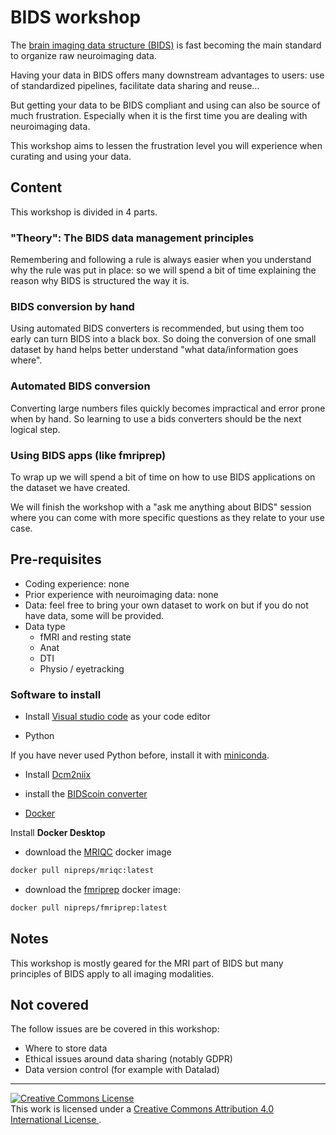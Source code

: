 # BIDS workshop

The
[brain imaging data structure (BIDS)](https://bids-specification.readthedocs.io/en/latest/)
is fast becoming the main standard to organize raw neuroimaging data.

Having your data in BIDS offers many downstream advantages to users: use of
standardized pipelines, facilitate data sharing and reuse…

But getting your data to be BIDS compliant and using can also be source of much
frustration. Especially when it is the first time you are dealing with
neuroimaging data.

This workshop aims to lessen the frustration level you will experience when
curating and using your data.

## Content

This workshop is divided in 4 parts.

### "Theory": The BIDS data management principles

Remembering and following a rule is always easier when you understand why the
rule was put in place: so we will spend a bit of time explaining the reason why
BIDS is structured the way it is.

### BIDS conversion by hand

Using automated BIDS converters is recommended, but using them too early can
turn BIDS into a black box. So doing the conversion of one small dataset by hand
helps better understand "what data/information goes where".

### Automated BIDS conversion

Converting large numbers files quickly becomes impractical and error prone when
by hand. So learning to use a bids converters should be the next logical step.

### Using BIDS apps (like fmriprep)

To wrap up we will spend a bit of time on how to use BIDS applications on the
dataset we have created.

We will finish the workshop with a "ask me anything about BIDS" session where
you can come with more specific questions as they relate to your use case.

## Pre-requisites

- Coding experience: none
- Prior experience with neuroimaging data: none
- Data: feel free to bring your own dataset to work on but if you do not have
  data, some will be provided.
- Data type
  - fMRI and resting state
  - Anat
  - DTI
  - Physio / eyetracking

### Software to install

- Install [Visual studio code](https://code.visualstudio.com/) as your code
  editor

- Python

If you have never used Python before, install it with
[miniconda](https://docs.conda.io/en/latest/miniconda.html#latest-miniconda-installer-links).

- Install
  [Dcm2niix](https://www.nitrc.org/plugins/mwiki/index.php/dcm2nii:MainPage#Download)

- install the [BIDScoin converter](https://bidscoin.readthedocs.io/en/stable/)

- [Docker](https://www.docker.com/)

Install **Docker Desktop**

- download the [MRIQC](https://mriqc.readthedocs.io/en/latest/) docker image

```bash
docker pull nipreps/mriqc:latest
```

- download the [fmriprep](https://fmriprep.org/en/stable/) docker image:

```bash
docker pull nipreps/fmriprep:latest
```

## Notes

This workshop is mostly geared for the MRI part of BIDS but many principles of
BIDS apply to all imaging modalities.

## Not covered

The follow issues are be covered in this workshop:

- Where to store data
- Ethical issues around data sharing (notably GDPR)
- Data version control (for example with Datalad)

<footer>
    <hr>
    <a rel="license" href="http://creativecommons.org/licenses/by/4.0/">
        <img alt="Creative Commons License" style="border-width:0" src="https://i.creativecommons.org/l/by/4.0/88x31.png"/>
    </a>
    <br />
    This work is licensed under a
    <a rel="license" href="http://creativecommons.org/licenses/by/4.0/">
    Creative Commons Attribution 4.0 International License
    </a>.
</footer>
